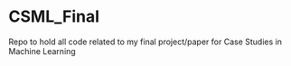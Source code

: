 # CSML_Final
Repo to hold all code related to my final project/paper for Case Studies in Machine Learning
